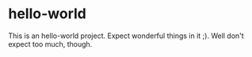 hello-world
===========
This is an hello-world project.
Expect wonderful things in it ;).
Well don't expect too much, though.
